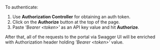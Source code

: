 To authenticate:
1. Use **Authorization Controller** for obtaining an auth token.
2. Click on the **Authorize** button at the top of the page.
3. Paste *'Bearer &lt;token&gt;'* as an API key value and hit **Authorize**.

After that, all of the requests to the portal via Swagger UI will be enriched with Authorization header holding *'Bearer &lt;token&gt;'* value.
